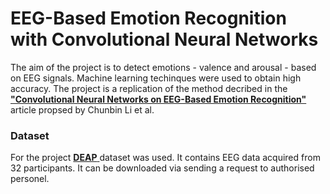 # EEG-Based Emotion Recognition with Convolutional Neural Networks
The aim of the project is to detect emotions - valence and arousal - based on EEG signals. Machine learning techinques were used to obtain high accuracy. The project is a replication of the method decribed in the <a href="https://link.springer.com/chapter/10.1007/978-981-15-1899-7_11" target="_blank">**"Convolutional Neural Networks on EEG-Based Emotion Recognition"**</a> article propsed by Chunbin Li et al.

### Dataset
For the project <a href="https://link.springer.com/chapter/10.1007/978-981-15-1899-7_11" target="_blank">**DEAP** </a> dataset was used. It contains EEG data acquired from 32 participants. It can be downloaded via sending a request to authorised personel.

